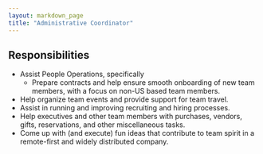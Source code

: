 ```yaml
---
layout: markdown_page
title: "Administrative Coordinator"
---
```


## Responsibilities


* Assist People Operations, specifically
   * Prepare contracts and help ensure smooth onboarding of new team members, with
   a focus on non-US based team members.
* Help organize team events and provide support for team travel.
* Assist in running and improving recruiting and hiring processes.
* Help executives and other team members with purchases, vendors, gifts, reservations,
and other miscellaneous tasks.
* Come up with (and execute) fun ideas that contribute to team spirit in a remote-first
and widely distributed company.

